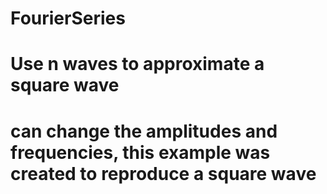 # FourierSeries
# Use n waves to approximate a square wave
# can change the amplitudes and frequencies, this example was created to reproduce a square wave
